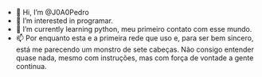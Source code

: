 - 👋 Hi, I’m @J0A0Pedro
- 👀 I’m interested in programar.
- 🌱 I’m currently learning python, meu primeiro contato com esse mundo.
- 📫 Por enquanto esta e a primeira rede que uso e, para ser bem sincero, está me parecendo um monstro de sete cabeças. Não consigo entender  quase nada, mesmo com instruções, mas com força de vontade a gente continua. 

<!---
J0A0Pedro/J0A0Pedro is a ✨ special ✨ repository because its `README.md` (this file) appears on your GitHub profile.
You can click the Preview link to take a look at your change
